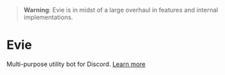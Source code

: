 > **Warning**: Evie is in midst of a large overhaul in features and internal implementations.

# Evie

Multi-purpose utility bot for Discord. [Learn more](https://evie.pw)
